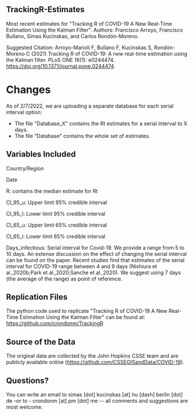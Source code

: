 ## TrackingR-Estimates
Most recent estimates for "Tracking R of COVID-19 A New Real-Time Estimation Using the Kalman Filter".
Authors: Francisco Arroyo, Francisco Bullano, Simas Kucinskas, and Carlos Rondón-Moreno.

Suggested Citation: Arroyo-Marioli F, Bullano F, Kucinskas S, Rondón-Moreno C (2021) Tracking R of COVID-19: A new real-time estimation using the Kalman filter. PLoS ONE 16(1): e0244474. https://doi.org/10.1371/journal.pone.0244474

# Changes

As of 2/7/2022, we are uploading a separate database for each serial interval option: 

  - The file "Database_X" contains the Rt estimates for a serial interval to X days.
  - The file "Database" contains the whole set of estimates.

## Variables Included

Country/Region

Date

R: contains the median estimate for Rt

CI_95_u: Upper limit 95% credible interval

CI_95_l: Lower limit 95% credible interval

CI_65_u: Upper limit 65% credible interval

CI_65_l: Lower limit 65% credible interval

Days_infectious: Serial interval for Covid-19. We provide a range from 5 to 10 days. An extense discussion on the effect of changing the serial interval can be found on the paper. Recent studies find that estimates of the serial interval for COVID-19 range between 4 and 9 days (Nishiura et al.,2020b;Park et al.,2020;Sanche et al.,2020). We suggest using 7 days (the average of the range) as point of reference. 

## Replication Files

The python code used to replicate "Tracking R of COVID-19 A New Real-Time Estimation Using the Kalman Filter" can be found at: 
https://github.com/crondonm/TrackingR

## Source of the Data

The original data are collected by the John Hopkins CSSE team and are publicly available online (https://github.com/CSSEGISandData/COVID-19).

## Questions?

You can write an email to simas [dot] kucinskas [at] hu [dash] berlin [dot] de –or to - crondonm [at] pm [dot] me -- all comments and suggestions are most welcome.
